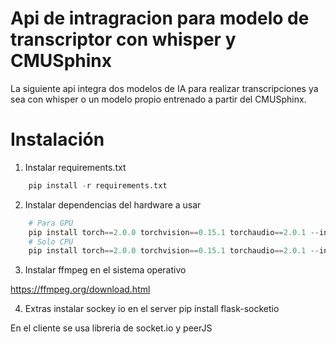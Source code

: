 # Api de intragracion para modelo de transcriptor con whisper y CMUSphinx

La siguiente api integra dos modelos de IA para realizar transcripciones ya sea con whisper o un modelo propio entrenado a partir del CMUSphinx.

# Instalación

1) Instalar requirements.txt 

```python
    pip install -r requirements.txt
```
2) Instalar dependencias del hardware a usar

```python
    # Para GPU
    pip install torch==2.0.0 torchvision==0.15.1 torchaudio==2.0.1 --index-url https://download.pytorch.org/whl/cu118
    # Solo CPU
    pip install torch==2.0.0 torchvision==0.15.1 torchaudio==2.0.1 --index-url https://download.pytorch.org/whl/cpu
```
3) Instalar ffmpeg en el sistema operativo

https://ffmpeg.org/download.html

4) Extras
instalar sockey io en el server
pip install flask-socketio

En el cliente se usa libreria de socket.io y peerJS